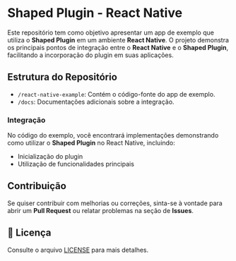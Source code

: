# Shaped Plugin - React Native

Este repositório tem como objetivo apresentar um app de exemplo que utiliza o **Shaped Plugin** em um ambiente **React Native**. O projeto demonstra os principais pontos de integração entre o **React Native** e o **Shaped Plugin**, facilitando a incorporação do plugin em suas aplicações.

## Estrutura do Repositório

- `/react-native-example`: Contém o código-fonte do app de exemplo.
- `/docs`: Documentações adicionais sobre a integração.

### Integração

No código do exemplo, você encontrará implementações demonstrando como utilizar o **Shaped Plugin** no React Native, incluindo:
- Inicialização do plugin
- Utilização de funcionalidades principais

## Contribuição

Se quiser contribuir com melhorias ou correções, sinta-se à vontade para abrir um **Pull Request** ou relatar problemas na seção de **Issues**.

## 📄 Licença

Consulte o arquivo [LICENSE](https://github.com/shapeddev/shaped-mobile-react-native/blob/main/LICENSE) para mais detalhes.
